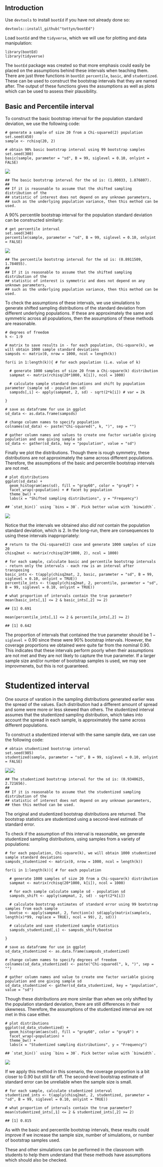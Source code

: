 ## Introduction

Use `devtools` to install `bootEd` if you have not already done so:

    devtools::install_github("tottyn/bootEd")

Load `bootEd` and the `tidyverse`, which we will use for plotting and
data manipulation:

    library(bootEd)
    library(tidyverse)

The `bootEd` package was created so that more emphasis could easily be
placed on the assumptions behind these intervals when teaching them.
There are just three functions in `bootEd`: `percentile`, `basic`, and
`studentized`. These can be used to construct the bootstrap intervals
that they are named after. The output of these functions gives the
assumptions as well as plots which can be used to assess their
plausibility.

## Basic and Percentile interval

To construct the basic bootstrap interval for the population standard
deviation, we use the following code:

    # generate a sample of size 20 from a Chi-squared(2) population
    set.seed(450)
    sample <- rchisq(20, 2)

    # obtain 90% basic bootstrap interval using 99 bootstrap samples
    set.seed(300)
    basic(sample, parameter = "sd", B = 99, siglevel = 0.10, onlyint = FALSE)

![](examples_files/figure-markdown_strict/unnamed-chunk-3-1.png)

    ## The basic bootstrap interval for the sd is: (1.00033, 1.876807).
    ## 
    ## If it is reasonable to assume that the shifted sampling distribution of the 
    ## statistic of interest does not depend on any unknown parameters, 
    ## such as the underlying population variance, then this method can be used.

A 90% percentile bootstrap interval for the population standard
deviation can be constructed similarly:

    # get percentile interval
    set.seed(340)
    percentile(sample, parameter = "sd", B = 99, siglevel = 0.10, onlyint = FALSE)

![](examples_files/figure-markdown_strict/unnamed-chunk-4-1.png)

    ## The percentile bootstrap interval for the sd is: (0.8911509, 1.784055).
    ## 
    ## If it is reasonable to assume that the shifted sampling distribution of the 
    ## statistic of interest is symmetric and does not depend on any unknown parameters, 
    ## such as the underlying population variance, then this method can be used.

To check the assumptions of these intervals, we use simulations to
generate shifted sampling distributions of the standard deviation from
different underlying populations. If these are approximately the same
and symmetric across all populations, then the assumptions of these
methods are reasonable.

    # degrees of freedom
    k <- 1:9

    # matrix to save results in - for each population, Chi-square(k), we will obtain 1000 sample standard deviations
    sampsds <- matrix(0, nrow = 1000, ncol = length(k))

    for(i in 1:length(k)){ # for each population (i.e. value of k)
      
      # generate 1000 samples of size 20 from a Chi-square(k) distribution
      sampmat <- matrix(rchisq(20*1000, k[i]), ncol = 1000)
      
      # calculate sample standard deviations and shift by population parameter (sample sd - population sd)
      sampsds[,i] <- apply(sampmat, 2, sd) - sqrt(2*k[i]) # var = 2k
      
    }

    # save as dataframe for use in ggplot
    sd_data <- as.data.frame(sampsds)

    # change column names to specify population
    colnames(sd_data) <- paste("Chi-squared(", k, ")", sep = "")

    # gather column names and values to create one factor variable giving population and one giving sample sd
    sd_data <- gather(sd_data, key = "population", value = "sd")

Finally we plot the distributions. Though there is rough symmetry, these
distributions are not approximately the same across different
populations. Therefore, the assumptions of the basic and percentile
bootstrap intervals are not met.

    # plot distributions
    ggplot(sd_data) +
      geom_histogram(aes(sd), fill = "gray60", color = "gray8") +
      facet_wrap(~population) + # facet by population
      theme_bw() +
      labs(x = "Shifted sampling distributions", y = "Frequency")

    ## `stat_bin()` using `bins = 30`. Pick better value with `binwidth`.

![](examples_files/figure-markdown_strict/unnamed-chunk-6-1.png)

Notice that the intervals we obtained also *did not* contain the
population standard deviation, which is 2. In the long-run, there are
consequences to using these intervals inappropriately:

    # return to the Chi-squared(2) case and generate 1000 samples of size 20
    chisq2mat <- matrix(rchisq(20*1000, 2), ncol = 1000)

    # for each sample, calculate basic and percentile bootstrap intervals - return only the intervals - each row is an interval after transposing
    basic_ints <- t(apply(chisq2mat, 2, basic, parameter = "sd", B = 99, siglevel = 0.10, onlyint = TRUE))
    percentile_ints <- t(apply(chisq2mat, 2, percentile, parameter = "sd", B = 99, siglevel = 0.10, onlyint = TRUE))

    # what proportion of intervals contain the true parameter?
    mean(basic_ints[,1] <= 2 & basic_ints[,2] >= 2)

    ## [1] 0.691

    mean(percentile_ints[,1] <= 2 & percentile_ints[,2] >= 2)

    ## [1] 0.642

The proportion of intervals that contained the true parameter should be
1 − `siglevel` = 0.90 since these were 90% bootstrap intervals. However,
the coverage proportions we obtained were quite far from the nominal
0.90. This indicates that these intervals perform poorly when their
assumptions are not met and they are not likely to capture the true
parameter. If a larger sample size and/or number of bootstrap samples is
used, we may see improvmenets, but this is not guaranteed.

# Studentized interval

One source of varation in the sampling distributions generated earlier
was the spread of the values. Each distribution had a different amount
of spread and some were more or less skewed than others. The studentized
interval assumes that the studentized sampling distribution, which takes
into account the spread in each sample, is approximately the same across
different populations.

To construct a studentized interval with the same sample data, we can
use the following code:

    # obtain studentized bootstrap interval
    set.seed(985)
    studentized(sample, parameter = "sd", B = 99, siglevel = 0.10, onlyint = FALSE)

![](examples_files/figure-markdown_strict/unnamed-chunk-8-1.png)![](examples_files/figure-markdown_strict/unnamed-chunk-8-2.png)

    ## The studentized bootstrap interval for the sd is: (0.9340625, 2.721656).
    ## 
    ## If it is reasonable to assume that the studentized sampling distribution of the 
    ## statistic of interest does not depend on any unknown parameters, 
    ## then this method can be used.

The original and studentized bootstrap distributions are returned. The
bootstrap statistics are studentized using a second-level estimate of
standard error.

To check if the assumption of this interval is reasonable, we generate
studentized sampling distributions, using samples from a variety of
populations:

    # for each population, Chi-square(k), we will obtain 1000 studentized sample standard deviations
    sampsds_studentized <- matrix(0, nrow = 1000, ncol = length(k))

    for(i in 1:length(k)){ # for each population
      
      # generate 1000 samples of size 20 from a Chi-square(k) distribution
      sampmat <- matrix(rchisq(20*1000, k[i]), ncol = 1000)
      
      # for each sample calculate sample sd - population sd
      sampsds_shift <- apply(sampmat, 2, sd) - sqrt(2*k[i])
      
      # calculate bootstrap estimates of standard error using 99 bootstrap samples from each sample
      bootse <- apply(sampmat, 2, function(x) sd(apply(matrix(sample(x, length(x)*99, replace = TRUE), ncol = 99), 2, sd)))
      
      # calculate and save studentized sample statistics
      sampsds_studentized[,i] <- sampsds_shift/bootse
      
    }

    # save as dataframe for use in ggplot
    sd_data_studentized <- as.data.frame(sampsds_studentized)

    # change column names to specify degrees of freedom
    colnames(sd_data_studentized) <- paste("Chi-squared(", k, ")", sep = "")

    # gather column names and value to create one factor variable giving population and one giving sample sd
    sd_data_studentized <- gather(sd_data_studentized, key = "population", value = "sd")

Though these distributions are more similar than when we only shifted by
the population standard deviation, there are still differences in their
skewness. Therefore, the assumptions of the studentized interval are not
met in this case either.

    # plot distributions
    ggplot(sd_data_studentized) +
      geom_histogram(aes(sd), fill = "gray60", color = "gray8") +
      facet_wrap(~population) +
      theme_bw() +
      labs(x = "Studentized sampling distributions", y = "Frequency")

    ## `stat_bin()` using `bins = 30`. Pick better value with `binwidth`.

![](examples_files/figure-markdown_strict/unnamed-chunk-10-1.png)

If we apply this method in this scenario, the coverage proportion is a
bit closer to 0.90 but still far off. The second-level bootstrap
estimate of standard error can be unreliable when the sample size is
small.

    # for each sample, calculate studentized interval
    studentized_ints <- t(apply(chisq2mat, 2, studentized, parameter = "sd", B = 99, siglevel = 0.10, onlyint = TRUE))

    # what proportion of intervals contain the true parameter?
    mean(studentized_ints[,1] <= 2 & studentized_ints[,2] >= 2)

    ## [1] 0.815

As with the basic and percentile bootstrap intervals, these results
could improve if we increase the sample size, number of simulations, or
number of bootstrap samples used.

These and other simulations can be performed in the classroom with
students to help them understand that these methods have assumptions
which should also be checked.
